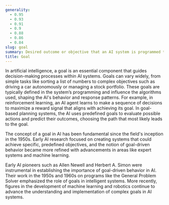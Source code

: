 ```yaml
---
generality:
  - 0.95
  - 0.93
  - 0.91
  - 0.9
  - 0.88
  - 0.86
  - 0.84
slug: goal
summary: Desired outcome or objective that an AI system is programmed to achieve.
title: Goal
---
```


In artificial intelligence, a goal is an essential component that guides decision-making processes within AI systems. Goals can vary widely, from simple tasks like sorting a list of numbers to complex objectives such as driving a car autonomously or managing a stock portfolio. These goals are typically defined in the system’s programming and influence the algorithms used, shaping the AI's behavior and response patterns. For example, in reinforcement learning, an AI agent learns to make a sequence of decisions to maximize a reward signal that aligns with achieving its goal. In goal-based planning systems, the AI uses predefined goals to evaluate possible actions and predict their outcomes, choosing the path that most likely leads to the goal.

The concept of a goal in AI has been fundamental since the field's inception in the 1950s. Early AI research focused on creating systems that could achieve specific, predefined objectives, and the notion of goal-driven behavior became more refined with advancements in areas like expert systems and machine learning.

Early AI pioneers such as Allen Newell and Herbert A. Simon were instrumental in establishing the importance of goal-driven behavior in AI. Their work in the 1950s and 1960s on programs like the General Problem Solver emphasized the role of goals in intelligent systems. More recently, figures in the development of machine learning and robotics continue to advance the understanding and implementation of complex goals in AI systems.
